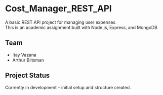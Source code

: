 # Cost_Manager_REST_API

A basic REST API project for managing user expenses.  
This is an academic assignment built with Node.js, Express, and MongoDB.

## Team
- Itay Vazana
- Arthur Blitsman

## Project Status
Currently in development – initial setup and structure created.
